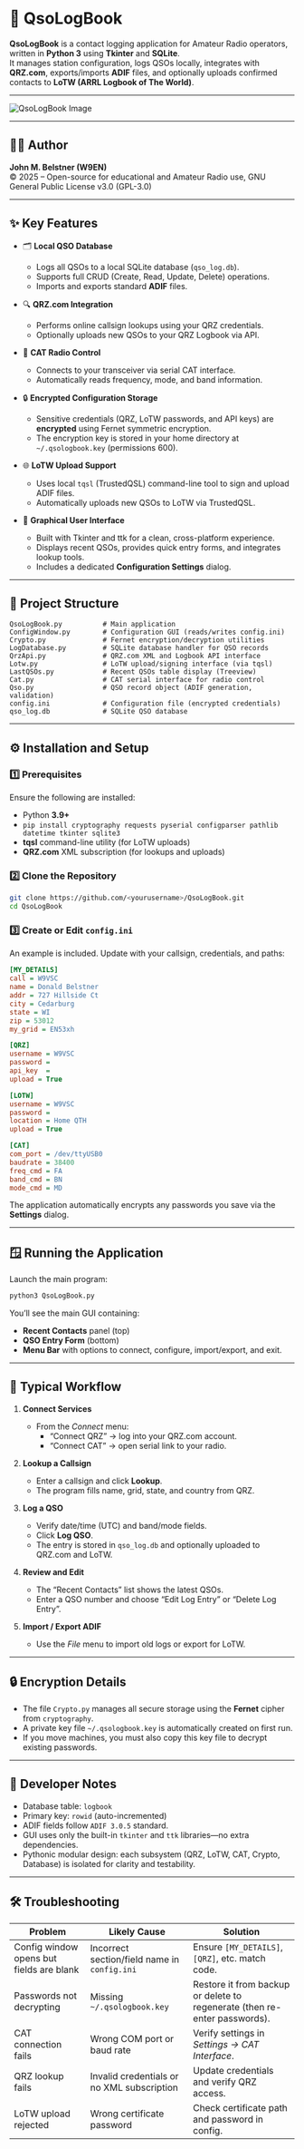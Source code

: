 # 📘 QsoLogBook

**QsoLogBook** is a contact logging application for Amateur Radio operators, written in **Python 3** using **Tkinter** and **SQLite**.  
It manages station configuration, logs QSOs locally, integrates with **QRZ.com**, exports/imports **ADIF** files, and optionally uploads confirmed contacts to **LoTW (ARRL Logbook of The World)**.

---

![QsoLogBook Image](https://raw.githubusercontent.com/john-belstner/QsoLogBook/main/qsologbook_image.png)

---

## 🧑‍💻 Author
**John M. Belstner (W9EN)**  
© 2025 – Open-source for educational and Amateur Radio use, GNU General Public License v3.0 (GPL-3.0)

---

## ✨ Key Features

- 🗂️ **Local QSO Database**  
  - Logs all QSOs to a local SQLite database (`qso_log.db`).  
  - Supports full CRUD (Create, Read, Update, Delete) operations.  
  - Imports and exports standard **ADIF** files.

- 🔍 **QRZ.com Integration**  
  - Performs online callsign lookups using your QRZ credentials.  
  - Optionally uploads new QSOs to your QRZ Logbook via API.

- 📡 **CAT Radio Control**  
  - Connects to your transceiver via serial CAT interface.  
  - Automatically reads frequency, mode, and band information.  

- 🔒 **Encrypted Configuration Storage**  
  - Sensitive credentials (QRZ, LoTW passwords, and API keys) are **encrypted** using Fernet symmetric encryption.  
  - The encryption key is stored in your home directory at `~/.qsologbook.key` (permissions 600).

- 🌐 **LoTW Upload Support**  
  - Uses local `tqsl` (TrustedQSL) command-line tool to sign and upload ADIF files.  
  - Automatically uploads new QSOs to LoTW via TrustedQSL.

- 🧭 **Graphical User Interface**
  - Built with Tkinter and ttk for a clean, cross-platform experience.  
  - Displays recent QSOs, provides quick entry forms, and integrates lookup tools.  
  - Includes a dedicated **Configuration Settings** dialog.

---

## 📁 Project Structure

```
QsoLogBook.py          # Main application
ConfigWindow.py        # Configuration GUI (reads/writes config.ini)
Crypto.py              # Fernet encryption/decryption utilities
LogDatabase.py         # SQLite database handler for QSO records
QrzApi.py              # QRZ.com XML and Logbook API interface
Lotw.py                # LoTW upload/signing interface (via tqsl)
LastQSOs.py            # Recent QSOs table display (Treeview)
Cat.py                 # CAT serial interface for radio control
Qso.py                 # QSO record object (ADIF generation, validation)
config.ini             # Configuration file (encrypted credentials)
qso_log.db             # SQLite QSO database
```

---

## ⚙️ Installation and Setup

### 1️⃣ Prerequisites
Ensure the following are installed:
- Python **3.9+**
- `pip install cryptography requests pyserial configparser pathlib datetime tkinter sqlite3`
- **tqsl** command-line utility (for LoTW uploads)
- **QRZ.com** XML subscription (for lookups and uploads)

### 2️⃣ Clone the Repository
```bash
git clone https://github.com/<yourusername>/QsoLogBook.git
cd QsoLogBook
```

### 3️⃣ Create or Edit `config.ini`
An example is included. Update with your callsign, credentials, and paths:

```ini
[MY_DETAILS]
call = W9VSC
name = Donald Belstner
addr = 727 Hillside Ct
city = Cedarburg
state = WI
zip = 53012
my_grid = EN53xh

[QRZ]
username = W9VSC
password = 
api_key  = 
upload = True

[LOTW]
username = W9VSC
password = 
location = Home QTH
upload = True 

[CAT]
com_port = /dev/ttyUSB0
baudrate = 38400
freq_cmd = FA
band_cmd = BN
mode_cmd = MD
```

The application automatically encrypts any passwords you save via the **Settings** dialog.

---

## 🪟 Running the Application

Launch the main program:
```bash
python3 QsoLogBook.py
```

You’ll see the main GUI containing:
- **Recent Contacts** panel (top)
- **QSO Entry Form** (bottom)
- **Menu Bar** with options to connect, configure, import/export, and exit.

---

## 🧭 Typical Workflow

1. **Connect Services**  
   - From the *Connect* menu:  
     - “Connect QRZ” → log into your QRZ.com account.  
     - “Connect CAT” → open serial link to your radio.

2. **Lookup a Callsign**  
   - Enter a callsign and click **Lookup**.  
   - The program fills name, grid, state, and country from QRZ.

3. **Log a QSO**  
   - Verify date/time (UTC) and band/mode fields.  
   - Click **Log QSO**.  
   - The entry is stored in `qso_log.db` and optionally uploaded to QRZ.com and LoTW.

4. **Review and Edit**  
   - The “Recent Contacts” list shows the latest QSOs.  
   - Enter a QSO number and choose “Edit Log Entry” or “Delete Log Entry”.

5. **Import / Export ADIF**  
   - Use the *File* menu to import old logs or export for LoTW.

---

## 🔒 Encryption Details

- The file `Crypto.py` manages all secure storage using the **Fernet** cipher from `cryptography`.  
- A private key file `~/.qsologbook.key` is automatically created on first run.  
- If you move machines, you must also copy this key file to decrypt existing passwords.

---

## 🧰 Developer Notes

- Database table: `logbook`
- Primary key: `rowid` (auto-incremented)
- ADIF fields follow `ADIF 3.0.5` standard.
- GUI uses only the built-in `tkinter` and `ttk` libraries—no extra dependencies.
- Pythonic modular design: each subsystem (QRZ, LoTW, CAT, Crypto, Database) is isolated for clarity and testability.

---

## 🛠️ Troubleshooting

| Problem | Likely Cause | Solution |
|----------|---------------|-----------|
| Config window opens but fields are blank | Incorrect section/field name in `config.ini` | Ensure `[MY_DETAILS]`, `[QRZ]`, etc. match code. |
| Passwords not decrypting | Missing `~/.qsologbook.key` | Restore it from backup or delete to regenerate (then re-enter passwords). |
| CAT connection fails | Wrong COM port or baud rate | Verify settings in *Settings → CAT Interface*. |
| QRZ lookup fails | Invalid credentials or no XML subscription | Update credentials and verify QRZ access. |
| LoTW upload rejected | Wrong certificate password | Check certificate path and password in config. |

